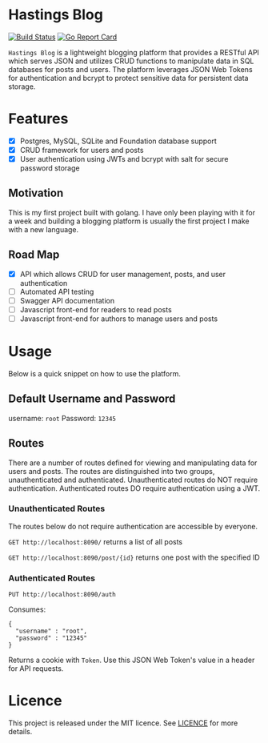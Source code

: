 # Hastings Blog
[![Build Status](https://travis-ci.org/tghastings/blog.svg?branch=master)](https://travis-ci.org/tghastings/blog) [![Go Report Card](https://goreportcard.com/badge/github.com/tghastings/blog)](https://goreportcard.com/report/github.com/tghastings/blog) 


`Hastings Blog` is a lightweight blogging platform that provides a RESTful API which serves JSON and utilizes CRUD functions to manipulate data in SQL databases for posts and users. The platform leverages JSON Web Tokens for authentication and bcrypt to protect sensitive data for persistent data storage.

# Features
* [x] Postgres, MySQL, SQLite and Foundation database support
* [x] CRUD framework for users and posts
* [x] User authentication using JWTs and bcrypt with salt for secure password storage

## Motivation
This is my first project built with golang. I have only been playing with it for a week and building a blogging platform is usually the first project I make with a new language.

## Road Map
* [x] API which allows CRUD for user management, posts, and user authentication
* [ ] Automated API testing
* [ ] Swagger API documentation
* [ ] Javascript front-end for readers to read posts
* [ ] Javascript front-end for authors to manage users and posts

# Usage
Below is a quick snippet on how to use the platform.

## Default Username and Password
username: `root` 
Password: `12345` 

## Routes
There are a number of routes defined for viewing and manipulating data for users and posts. The routes are distinguished into two groups, unauthenticated and authenticated. Unauthenticated routes do NOT require authentication. Authenticated routes DO require authentication using a JWT.

### Unauthenticated Routes
The routes below do not require authentication are accessible by everyone.

`GET http://localhost:8090/` returns a list of all posts

`GET http://localhost:8090/post/{id}` returns one post with the specified ID


### Authenticated Routes
`PUT http://localhost:8090/auth` 

Consumes:
```application/json
{
  "username" : "root",
  "password" : "12345"
}
```
Returns a cookie with `Token`. Use this JSON Web Token's value in a header for API requests.


# Licence

This project is released under the MIT licence. See [LICENCE](LICENCE) for more details.
